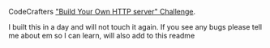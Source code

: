 
CodeCrafters
["Build Your Own HTTP server" Challenge](https://app.codecrafters.io/courses/http-server/overview).

I built this in a day and will not touch it again. If you see any bugs please tell me about em so I can learn, will also add to this readme

